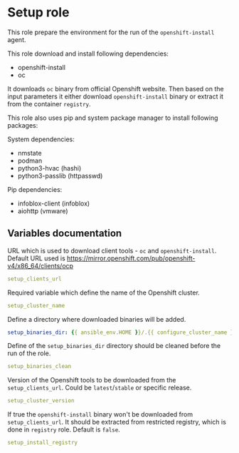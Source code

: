 # Setup role

This role prepare the environment for the run of the `openshift-install` agent.

This role download and install following dependencies:
 - openshift-install
 - oc

It downloads `oc` binary from official Openshift website. Then based on the input parameters
it either download `openshift-install` binary or extract it from the container `registry`.

This role also uses pip and system package manager to install following packages:

System dependencies:
 - nmstate
 - podman
 - python3-hvac (hashi)
 - python3-passlib (httpasswd)

Pip dependencies:
 - infoblox-client (infoblox)
 - aiohttp (vmware)


## Variables documentation

URL which is used to download client tools - `oc` and `openshift-install`.
Default URL used is https://mirror.openshift.com/pub/openshift-v4/x86_64/clients/ocp
```yaml
setup_clients_url
```

Required variable which define the name of the Openshift cluster.
```yaml
setup_cluster_name
```

Define a directory where downloaded binaries will be added.
```yaml
setup_binaries_dir: {{ ansible_env.HOME }}/.{{ configure_cluster_name }}
```

Define of the `setup_binaries_dir` directory should be cleaned before the run of the role.
```yaml
setup_binaries_clean
```

Version of the Openshift tools to be downloaded from the `setup_clients_url`.
Could be `latest`/`stable` or specific release.
```yaml
setup_cluster_version
```

If true the `openshift-install` binary won't be downloaded from `setup_clients_url`.
It should be extracted from restricted registry, which is done in `registry` role.
Default is `false`.
```yaml
setup_install_registry
```
